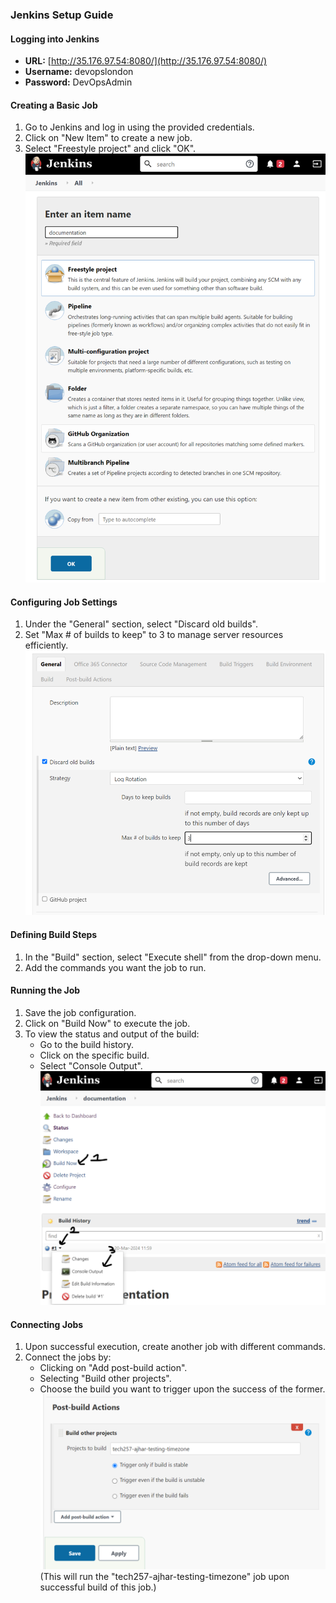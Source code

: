 ### Jenkins Setup Guide

#### Logging into Jenkins

- **URL:** [http://35.176.97.54:8080/](http://35.176.97.54:8080/)
- **Username:** devopslondon
- **Password:** DevOpsAdmin

#### Creating a Basic Job

1. Go to Jenkins and log in using the provided credentials.
2. Click on "New Item" to create a new job.
3. Select "Freestyle project" and click "OK".
   ![alt text](img/image.png)

#### Configuring Job Settings

1. Under the "General" section, select "Discard old builds".
2. Set "Max # of builds to keep" to 3 to manage server resources efficiently.
   ![alt text](img/image-1.png)

#### Defining Build Steps

1. In the "Build" section, select "Execute shell" from the drop-down menu.
2. Add the commands you want the job to run.

#### Running the Job

1. Save the job configuration.
2. Click on "Build Now" to execute the job.
3. To view the status and output of the build:
   - Go to the build history.
   - Click on the specific build.
   - Select "Console Output".
  ![alt text](img/image-2.png)

#### Connecting Jobs

1. Upon successful execution, create another job with different commands.
2. Connect the jobs by:
   - Clicking on "Add post-build action".
   - Selecting "Build other projects".
   - Choose the build you want to trigger upon the success of the former.
![alt text](img/image-3.png)
(This will run the "tech257-ajhar-testing-timezone" job upon successful build of this job.)
